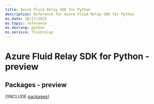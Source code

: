 ```yaml
---
title: Azure Fluid Relay SDK for Python
description: Reference for Azure Fluid Relay SDK for Python
ms.date: 10/17/2025
ms.topic: reference
ms.devlang: python
ms.service: fluidrelay
---
```

# Azure Fluid Relay SDK for Python - preview
## Packages - preview
[!INCLUDE [packages](fluid-relay-index.md)]